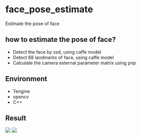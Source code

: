 # face_pose_estimate
Estimate the pose of face
## how to estimate the pose of face?
- Detect the face by ssd, using caffe model
- Detect 68 landmarks of face, using caffe model
- Calculate the camera external parameter matrix using pnp
## Environment
- Tengine
- opencv
- C++
## Result
<img src="https://github.com/wrld/face_pose_estimate/master/result.png"/>

<img src="https://github.com/wrld/face_pose_estimate/master/final_result.png"/>
